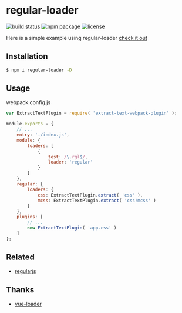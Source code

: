 # regular-loader

[![build status][build-status-image]][build-status-url]
[![npm package][npm-package-image]][npm-package-url]
[![license][license-image]][license-url]

Here is a simple example using regular-loader [check it out](https://github.com/fengzilong/regular-loader-example)

## Installation

```bash
$ npm i regular-loader -D
```

## Usage

webpack.config.js

```js
var ExtractTextPlugin = require( 'extract-text-webpack-plugin' );

module.exports = {
    // ...
    entry: './index.js',
    module: {
        loaders: [
            {
                test: /\.rgl$/,
                loader: 'regular'
            }
        ]
    },
    regular: {
        loaders: {
            css: ExtractTextPlugin.extract( 'css' ),
            mcss: ExtractTextPlugin.extract( 'css!mcss' )
        }
    },
    plugins: [
        // ...
        new ExtractTextPlugin( 'app.css' )
    ]
};
```

## Related

- [regularjs](https://github.com/regularjs/regular)

## Thanks

- [vue-loader](https://github.com/vuejs/vue-loader)

[build-status-image]: https://img.shields.io/circleci/project/regularjs/regular-loader/master.svg?style=flat-square
[build-status-url]: https://circleci.com/gh/regularjs/regular-loader

[npm-package-image]: https://img.shields.io/npm/v/regular-loader.svg?style=flat-square
[npm-package-url]: https://www.npmjs.org/package/regular-loader

[license-image]: https://img.shields.io/badge/license-MIT-000000.svg?style=flat-square
[license-url]: LICENSE
